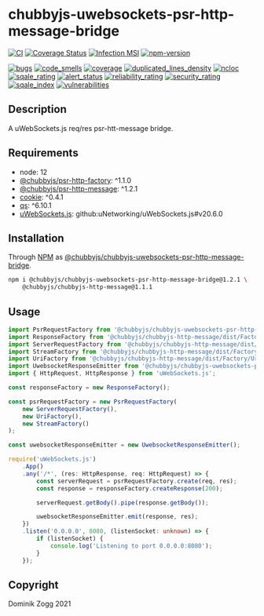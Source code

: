 # chubbyjs-uwebsockets-psr-http-message-bridge

[![CI](https://github.com/chubbyjs/chubbyjs-uwebsockets-psr-http-message-bridge/workflows/CI/badge.svg?branch=master)](https://github.com/chubbyjs/chubbyjs-uwebsockets-psr-http-message-bridge/actions?query=workflow%3ACI)
[![Coverage Status](https://coveralls.io/repos/github/chubbyjs/chubbyjs-uwebsockets-psr-http-message-bridge/badge.svg?branch=master)](https://coveralls.io/github/chubbyjs/chubbyjs-uwebsockets-psr-http-message-bridge?branch=master)
[![Infection MSI](https://badge.stryker-mutator.io/github.com/chubbyjs/chubbyjs-uwebsockets-psr-http-message-bridge/master)](https://dashboard.stryker-mutator.io/reports/github.com/chubbyjs/chubbyjs-uwebsockets-psr-http-message-bridge/master)
[![npm-version](https://img.shields.io/npm/v/@chubbyjs/chubbyjs-uwebsockets-psr-http-message-bridge.svg)](https://www.npmjs.com/package/@chubbyjs/chubbyjs-uwebsockets-psr-http-message-bridge)

[![bugs](https://sonarcloud.io/api/project_badges/measure?project=chubbyjs_chubbyjs-uwebsockets-psr-http-message-bridge&metric=bugs)](https://sonarcloud.io/dashboard?id=chubbyjs_chubbyjs-uwebsockets-psr-http-message-bridge)
[![code_smells](https://sonarcloud.io/api/project_badges/measure?project=chubbyjs_chubbyjs-uwebsockets-psr-http-message-bridge&metric=code_smells)](https://sonarcloud.io/dashboard?id=chubbyjs_chubbyjs-uwebsockets-psr-http-message-bridge)
[![coverage](https://sonarcloud.io/api/project_badges/measure?project=chubbyjs_chubbyjs-uwebsockets-psr-http-message-bridge&metric=coverage)](https://sonarcloud.io/dashboard?id=chubbyjs_chubbyjs-uwebsockets-psr-http-message-bridge)
[![duplicated_lines_density](https://sonarcloud.io/api/project_badges/measure?project=chubbyjs_chubbyjs-uwebsockets-psr-http-message-bridge&metric=duplicated_lines_density)](https://sonarcloud.io/dashboard?id=chubbyjs_chubbyjs-uwebsockets-psr-http-message-bridge)
[![ncloc](https://sonarcloud.io/api/project_badges/measure?project=chubbyjs_chubbyjs-uwebsockets-psr-http-message-bridge&metric=ncloc)](https://sonarcloud.io/dashboard?id=chubbyjs_chubbyjs-uwebsockets-psr-http-message-bridge)
[![sqale_rating](https://sonarcloud.io/api/project_badges/measure?project=chubbyjs_chubbyjs-uwebsockets-psr-http-message-bridge&metric=sqale_rating)](https://sonarcloud.io/dashboard?id=chubbyjs_chubbyjs-uwebsockets-psr-http-message-bridge)
[![alert_status](https://sonarcloud.io/api/project_badges/measure?project=chubbyjs_chubbyjs-uwebsockets-psr-http-message-bridge&metric=alert_status)](https://sonarcloud.io/dashboard?id=chubbyjs_chubbyjs-uwebsockets-psr-http-message-bridge)
[![reliability_rating](https://sonarcloud.io/api/project_badges/measure?project=chubbyjs_chubbyjs-uwebsockets-psr-http-message-bridge&metric=reliability_rating)](https://sonarcloud.io/dashboard?id=chubbyjs_chubbyjs-uwebsockets-psr-http-message-bridge)
[![security_rating](https://sonarcloud.io/api/project_badges/measure?project=chubbyjs_chubbyjs-uwebsockets-psr-http-message-bridge&metric=security_rating)](https://sonarcloud.io/dashboard?id=chubbyjs_chubbyjs-uwebsockets-psr-http-message-bridge)
[![sqale_index](https://sonarcloud.io/api/project_badges/measure?project=chubbyjs_chubbyjs-uwebsockets-psr-http-message-bridge&metric=sqale_index)](https://sonarcloud.io/dashboard?id=chubbyjs_chubbyjs-uwebsockets-psr-http-message-bridge)
[![vulnerabilities](https://sonarcloud.io/api/project_badges/measure?project=chubbyjs_chubbyjs-uwebsockets-psr-http-message-bridge&metric=vulnerabilities)](https://sonarcloud.io/dashboard?id=chubbyjs_chubbyjs-uwebsockets-psr-http-message-bridge)

## Description

A uWebSockets.js req/res psr-htt-message bridge.

## Requirements

 * node: 12
 * [@chubbyjs/psr-http-factory][2]: ^1.1.0
 * [@chubbyjs/psr-http-message][3]: ^1.2.1
 * [cookie][4]: ^0.4.1
 * [qs][5]: ^6.10.1
 * [uWebSockets.js][6]: github:uNetworking/uWebSockets.js#v20.6.0

## Installation

Through [NPM](https://www.npmjs.com) as [@chubbyjs/chubbyjs-uwebsockets-psr-http-message-bridge][1].

```sh
npm i @chubbyjs/chubbyjs-uwebsockets-psr-http-message-bridge@1.2.1 \
    @chubbyjs/chubbyjs-http-message@1.1.1
```

## Usage

```ts
import PsrRequestFactory from '@chubbyjs/chubbyjs-uwebsockets-psr-http-message-bridge/dist/PsrRequestFactory';
import ResponseFactory from '@chubbyjs/chubbyjs-http-message/dist/Factory/ResponseFactory';
import ServerRequestFactory from '@chubbyjs/chubbyjs-http-message/dist/Factory/ServerRequestFactory';
import StreamFactory from '@chubbyjs/chubbyjs-http-message/dist/Factory/StreamFactory';
import UriFactory from '@chubbyjs/chubbyjs-http-message/dist/Factory/UriFactory';
import UwebsocketResponseEmitter from '@chubbyjs/chubbyjs-uwebsockets-psr-http-message-bridge/dist/UwebsocketResponseEmitter';
import { HttpRequest, HttpResponse } from 'uWebSockets.js';

const responseFactory = new ResponseFactory();

const psrRequestFactory = new PsrRequestFactory(
    new ServerRequestFactory(),
    new UriFactory(),
    new StreamFactory()
);

const uwebsocketResponseEmitter = new UwebsocketResponseEmitter();

require('uWebSockets.js')
    .App()
    .any('/*', (res: HttpResponse, req: HttpRequest) => {
        const serverRequest = psrRequestFactory.create(req, res);
        const response = responseFactory.createResponse(200);

        serverRequest.getBody().pipe(response.getBody());

        uwebsocketResponseEmitter.emit(response, res);
    })
    .listen('0.0.0.0', 8080, (listenSocket: unknown) => {
        if (listenSocket) {
            console.log('Listening to port 0.0.0.0:8080');
        }
    });
```

## Copyright

Dominik Zogg 2021

[1]: https://www.npmjs.com/package/@chubbyjs/chubbyjs-uwebsockets-psr-http-message-bridge

[2]: https://www.npmjs.com/package/@chubbyjs/psr-http-factory
[3]: https://www.npmjs.com/package/@chubbyjs/psr-http-message
[4]: https://www.npmjs.com/package/cookie
[5]: https://www.npmjs.com/package/qs
[6]: https://www.npmjs.com/package/uwebsockets.js

